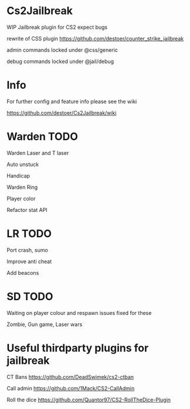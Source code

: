 # Cs2Jailbreak
WIP Jailbreak plugin for CS2 expect bugs

rewrite of CSS plugin https://github.com/destoer/counter_strike_jailbreak 

admin commands locked under @css/generic 

debug commands locked under @jail/debug


# Info
For further config and feature info please see the wiki

https://github.com/destoer/Cs2Jailbreak/wiki


# Warden TODO
Warden Laser and T laser 

Auto unstuck 

Handicap 

Warden Ring 

Player color 

Refactor stat API

# LR TODO
Port crash, sumo 

Improve anti cheat

Add beacons 


# SD TODO
Waiting on player colour and respawn issues fixed for these

Zombie, Gun game, Laser wars


# Useful thirdparty plugins for jailbreak

CT Bans
https://github.com/DeadSwimek/cs2-ctban

Call admin
https://github.com/1Mack/CS2-CallAdmin

Roll the dice
https://github.com/Quantor97/CS2-RollTheDice-Plugin
